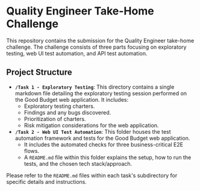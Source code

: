 # Quality Engineer Take-Home Challenge

This repository contains the submission for the Quality Engineer take-home challenge. The challenge consists of three parts focusing on exploratory testing, web UI test automation, and API test automation.

## Project Structure

* **`/Task 1 - Exploratory Testing`**: This directory contains a single markdown file detailing the exploratory testing session performed on the Good Budget web application. It includes:
    * Exploratory testing charters.
    * Findings and any bugs discovered.
    * Prioritization of charters.
    * Risk mitigation considerations for the web application.
* **`/Task 2 - Web UI Test Automation`**: This folder houses the test automation framework and tests for the Good Budget web application.
    * It includes the automated checks for three business-critical E2E flows.
    * A `README.md` file within this folder explains the setup, how to run the tests, and the chosen tech stack/approach.

Please refer to the `README.md` files within each task's subdirectory for specific details and instructions.
